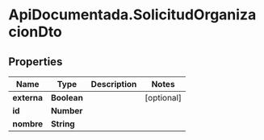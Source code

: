 # ApiDocumentada.SolicitudOrganizacionDto

## Properties

Name | Type | Description | Notes
------------ | ------------- | ------------- | -------------
**externa** | **Boolean** |  | [optional] 
**id** | **Number** |  | 
**nombre** | **String** |  | 


